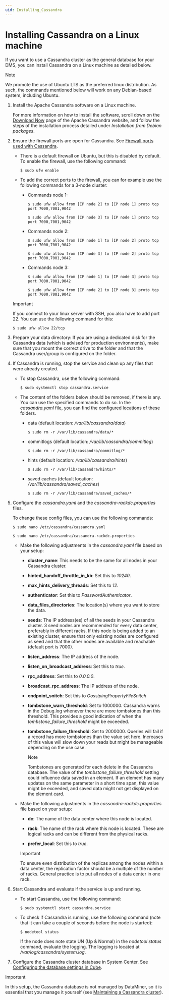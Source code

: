 ```yaml
---
uid: Installing_Cassandra
---
```


# Installing Cassandra on a Linux machine

If you want to use a Cassandra cluster as the general database for your DMS, you can install Cassandra on a Linux machine as detailed below.

> [!NOTE]
> We promote the use of Ubuntu LTS as the preferred linux distribution. As such, the commands mentioned below will work on any Debian-based system, including Ubuntu.

1. Install the Apache Cassandra software on a Linux machine.

   For more information on how to install the software, scroll down on the [Download Now](https://cassandra.apache.org/_/download.html) page of the Apache Cassandra website, and follow the steps of the installation process detailed under *Installation from Debian packages*.

1. Ensure the firewall ports are open for Cassandra. See [Firewall ports used with Cassandra](xref:Cassandra_firewall).

   - There is a default firewall on Ubuntu, but this is disabled by default. To enable the firewall, use the following command:

     `$ sudo ufw enable`

   - To add the correct ports to the firewall, you can for example use the following commands for a 3-node cluster:

     - Commands node 1:

       `$ sudo ufw allow from [IP node 2] to [IP node 1] proto tcp port 7000,7001,9042`

       `$ sudo ufw allow from [IP node 3] to [IP node 1] proto tcp port 7000,7001,9042`

     - Commands node 2:

       `$ sudo ufw allow from [IP node 1] to [IP node 2] proto tcp port 7000,7001,9042`

       `$ sudo ufw allow from [IP node 3] to [IP node 2] proto tcp port 7000,7001,9042`

     - Commands node 3:

       `$ sudo ufw allow from [IP node 1] to [IP node 3] proto tcp port 7000,7001,9042`

       `$ sudo ufw allow from [IP node 2] to [IP node 3] proto tcp port 7000,7001,9042`

   > [!IMPORTANT]
   > If you connect to your linux server with SSH, you also have to add port 22. You can use the following command for this:
   >
   > `$ sudo ufw allow 22/tcp`

1. Prepare your data directory: If you are using a dedicated disk for the Cassandra data (which is advised for production environments), make sure that you mount the correct drive to the folder and that the Cassandra user/group is configured on the folder.

1. If Cassandra is running, stop the service and clean up any files that were already created.

   - To stop Cassandra, use the following command:

     `$ sudo systemctl stop cassandra.service`

   - The content of the folders below should be removed, if there is any. You can use the specified commands to do so. In the *cassandra.yaml* file, you can find the configured locations of these folders.

     - data (default location: */var/lib/cassandra/data*)

       `$ sudo rm -r /var/lib/cassandra/data/*`

     - commitlogs (default location: */var/lib/cassandra/commitlog*)

       `$ sudo rm -r /var/lib/cassandra/commitlog/*`

     - hints (default location: */var/lib/cassandra/hints*)

       `$ sudo rm -r /var/lib/cassandra/hints/*`

     - saved caches (default location: */var/lib/cassandra/saved_caches*)

       `$ sudo rm -r /var/lib/cassandra/saved_caches/*`

1. Configure the *cassandra.yaml* and the *cassandra-rackdc.properties* files.

   To change these config files, you can use the following commands:

   `$ sudo nano /etc/cassandra/cassandra.yaml`

   `$ sudo nano /etc/cassandra/cassandra-rackdc.properties`

   - Make the following adjustments in the *cassandra.yaml* file based on your setup:

     - **cluster_name**: This needs to be the same for all nodes in your Cassandra cluster.

     - **hinted_handoff_throttle_in_kb**: Set this to *10240*.

     - **max_hints_delivery_threads**: Set this to *12*.

     - **authenticator**: Set this to *PasswordAuthenticator*.

     - **data_files_directories**: The location(s) where you want to store the data.

     - **seeds**: The IP address(es) of all the seeds in your Cassandra cluster. 3 seed nodes are recommended for every data center, preferably in different racks. If this node is being added to an existing cluster, ensure that only existing nodes are configured as seed and that the other nodes are available and reachable (default port is 7000).

     - **listen_address**: The IP address of the node.

     - **listen_on_broadcast_address**: Set this to *true*.

     - **rpc_address**: Set this to *0.0.0.0*.

     - **broadcast_rpc_address**: The IP address of the node.

     - **endpoint_snitch**: Set this to *GossipingPropertyFileSnitch*

     - **tombstone_warn_threshold**: Set to 1000000. Cassandra warns in the Debug.log whenever there are more tombstones than this threshold. This provides a good indication of when the *tombstone_failure_threshold* might be exceeded.

     - **tombstone_failure_threshold**: Set to 2000000. Queries will fail if a record has more tombstones than the value set here. Increases of this value will slow down your reads but might be manageable depending on the use case.

       > [!NOTE]
       > Tombstones are generated for each delete in the Cassandra database. The value of the *tombstone_failure_threshold* setting could influence data saved in an element. If an element has many updates on the same parameter in a short time span, this value might be exceeded, and saved data might not get displayed on the element card.

   - Make the following adjustments in the *cassandra-rackdc.properties* file based on your setup:

     - **dc**: The name of the data center where this node is located.

     - **rack**: The name of the rack where this node is located. These are logical racks and can be different from the physical racks.

     - **prefer_local**: Set this to *true*.

      > [!IMPORTANT]
      > To ensure even distribution of the replicas among the nodes within a data center, the replication factor should be a multiple of the number of racks.
      > General practice is to put all nodes of a data center in one rack.

1. Start Cassandra and evaluate if the service is up and running.

   - To start Cassandra, use the following command:

     `$ sudo systemctl start cassandra.service`

   - To check if Cassandra is running, use the following command (note that it can take a couple of seconds before the node is started):

     `$ nodetool status`

     If the node does note state UN (Up & Normal) in the *nodetool status* command, evaluate the logging. The logging is located at */var/log/cassandra/system.log*.

1. Configure the Cassandra cluster database in System Center. See [Configuring the database settings in Cube](xref:Configuring_the_database_settings_in_Cube).

> [!IMPORTANT]
> In this setup, the Cassandra database is not managed by DataMiner, so it is essential that you manage it yourself (see [Maintaining a Cassandra cluster](xref:Maintain_Cassandra_Cluster)).
